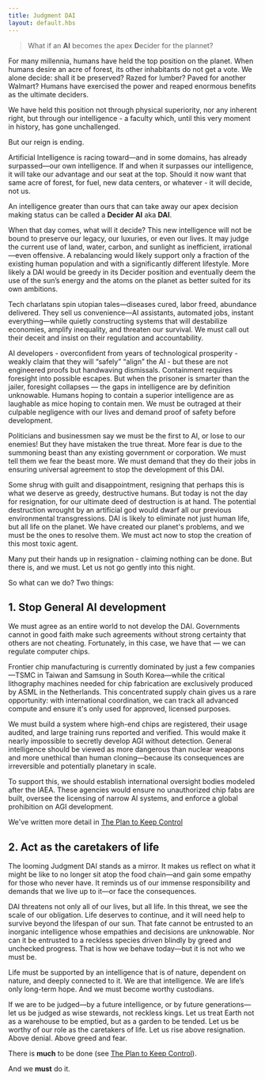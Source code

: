 ```yaml
---
title: Judgment DAI
layout: default.hbs
---
```


> What if an **AI** becomes the apex **D**ecider for the plannet?

For many millennia, humans have held the top position on the planet.  When humans desire an acre of forest, its other inhabitants do not get a vote.  We alone decide: shall it be preserved? Razed for lumber?  Paved for another Walmart?  Humans have exercised the power and reaped enormous benefits as the ultimate deciders.  

We have held this position not through physical superiority, nor any inherent right, but through our intelligence - a faculty which, until this very moment in history, has gone unchallenged.

But our reign is ending.  

Artificial Intelligence is racing toward—and in some domains, has already surpassed—our own intelligence.  If and when it surpasses our intelligence, it will take our advantage and our seat at the top.  Should it now want that same acre of forest, for fuel, new data centers, or whatever - it will decide, not us.

An intelligence greater than ours that can take away our apex decision making status can be called a **Decider AI** aka **DAI**.  

When that day comes, what will it decide?  This new intelligence will not be bound to preserve our legacy, our luxuries, or even our lives. It may judge the current use of land, water, carbon, and sunlight as inefficient, irrational—even offensive. A rebalancing would likely support only a fraction of the existing human population and with a significantly different lifestyle.  More likely a DAI would be greedy in its Decider position and eventually deem the use of the sun’s energy and the atoms on the planet as better suited for its own ambitions.  

Tech charlatans spin utopian tales—diseases cured, labor freed, abundance delivered.  They sell us convenience—AI assistants, automated jobs, instant everything—while quietly constructing systems that will destabilize economies, amplify inequality, and threaten our survival.  We must call out their deceit and insist on their regulation and accountability.

AI developers - overconfident from years of technological prosperity - weakly claim that they will “safely” “align” the AI - but these are not engineered proofs but handwaving dismissals.  Containment requires foresight into possible escapes. But when the prisoner is smarter than the jailer, foresight collapses — the gaps in intelligence are by definition unknowable.  Humans hoping to contain a superior intelligence are as laughable as mice hoping to contain men.  We must be outraged at their culpable negligence with our lives and demand proof of safety before development.

Politicians and businessmen say we must be the first to AI, or lose to our enemies!  But they have mistaken the true threat.  More fear is due to the summoning beast than any existing government or corporation.  We must tell them we fear the beast more.  We must demand that they do their jobs in ensuring universal agreement to stop the development of this DAI.

Some shrug with guilt and disappointment, resigning that perhaps this is what we deserve as greedy, destructive humans.  But today is not the day for resignation, for our ultimate deed of destruction is at hand.  The potential destruction wrought by an artificial god would dwarf all our previous environmental transgressions. DAI is likely to eliminate not just human life, but all life on the planet.  We have created our planet's problems, and we must be the ones to resolve them. We must act now to stop the creation of this most toxic agent.

Many put their hands up in resignation - claiming nothing can be done.  But there is, and we must.  Let us not go gently into this night.

So what can we do?  Two things:

## 1. Stop General AI development 

We must agree as an entire world to not develop the DAI. Governments cannot in good faith make such agreements without strong certainty that others are not cheating. Fortunately, in this case, we have that — we can regulate computer chips.

Frontier chip manufacturing is currently dominated by just a few companies—TSMC in Taiwan and Samsung in South Korea—while the critical lithography machines needed for chip fabrication are exclusively produced by ASML in the Netherlands. This concentrated supply chain gives us a rare opportunity: with international coordination, we can track all advanced compute and ensure it's only used for approved, licensed purposes.

We must build a system where high-end chips are registered, their usage audited, and large training runs reported and verified. This would make it nearly impossible to secretly develop AGI without detection. General intelligence should be viewed as more dangerous than nuclear weapons and more unethical than human cloning—because its consequences are irreversible and potentially planetary in scale.

To support this, we should establish international oversight bodies modeled after the IAEA. These agencies would ensure no unauthorized chip fabs are built, oversee the licensing of narrow AI systems, and enforce a global prohibition on AGI development.

We've written more detail in [The Plan to Keep Control](/plan)


## 2. Act as the caretakers of life

The looming Judgment DAI stands as a mirror. It makes us reflect on what it might be like to no longer sit atop the food chain—and gain some empathy for those who never have. It reminds us of our immense responsibility and demands that we live up to it—or face the consequences.

DAI threatens not only all of our lives, but all life. In this threat, we see the scale of our obligation. Life deserves to continue, and it will need help to survive beyond the lifespan of our sun. That fate cannot be entrusted to an inorganic intelligence whose empathies and decisions are unknowable. Nor can it be entrusted to a reckless species driven blindly by greed and unchecked progress. That is how we behave today—but it is not who we must be.

Life must be supported by an intelligence that is of nature, dependent on nature, and deeply connected to it. We are that intelligence. We are life’s only long-term hope. And we must become worthy custodians.

If we are to be judged—by a future intelligence, or by future generations—let us be judged as wise stewards, not reckless kings.
Let us treat Earth not as a warehouse to be emptied, but as a garden to be tended.
Let us be worthy of our role as the caretakers of life.
Let us rise above resignation. Above denial. Above greed and fear.

There is **much** to be done (see [The Plan to Keep Control](/plan)).

And we **must** do it.
